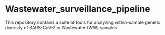 # Wastewater_surveillance_pipeline
This repository contains a suite of tools for analyzing within-sample genetic diversity of SARS-CoV-2 in Wastewater (WW) samples
